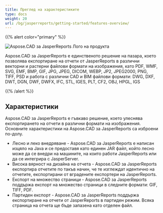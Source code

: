 ```yaml
---
title: Преглед на характеристиките
type: docs
weight: 20
url: /bg/jasperreports/getting-started/features-overview/
---
```


{{% alert color="primary" %}}

![Aspose.CAD за JasperReports Лого на продукта](/cad/_assets/home_3.png)

Aspose.CAD за JasperReports е единственото решение на пазара, което позволява експортиране на отчети от JasperReports в различни векторни и растерни файлови формати на изображения, като PDF, WMF, SVG, EMF, BMP, GIF, JPG, JPEG, DICOM, WEBP, JP2, JPEG2000, PNG, TIFF, PSD и работа с различни CAD и BIM файлови формати: DWG, DXF, DWT, DGN, DWF, DWFX, IFC, STL, IGES, PLT, CF2, OBJ, HPGL, IGS

{{% /alert %}}

## Характеристики

Aspose.CAD за JasperReports е гъвкаво решение, което улеснява експортирането на отчети в различни формати на изображения. Основните характеристики на Aspose.CAD за JasperReports са изброени по-долу.

- Лесно и леко внедряване - Aspose.CAD за JasperReports е написан изцяло на Java и се предоставя като единен JAR файл, който лесно може да се внедри на машините, на които работи JasperReports или да се интегрира с JasperServer.
- Висока вярност на дизайна на отчета - Aspose.CAD за JasperReports експортира отчетите по такъв начин, че те изглеждат идентично на отчетите, експортирани от вградените експортери на JasperReports.
- Експорт на множество страници - Aspose.CAD за JasperReports поддържа експорт на множество страници в следните формати: GIF, TIFF, PDF.
- Партиден експорт - Aspose.CAD за JasperReports поддържа експортиране на отчети от JasperReports в партиден режим. Всяка страница на отчета ще бъде запазена като отделен файл.
